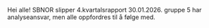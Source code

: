 Hei alle! SBNOR slipper 4.kvartalsrapport 30.01.2026. gruppe 5 har analyseansvar, men alle oppfordres til å følge med.

